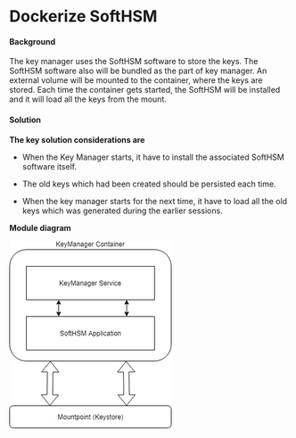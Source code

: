 ﻿# Dockerize SoftHSM

#### Background

The key manager uses the SoftHSM software to store the keys. The SoftHSM software also will be bundled as the part of key manager. An external volume will be mounted to the container, where the keys are stored. Each time the container gets started, the SoftHSM will be installed and it will load all the keys from the mount. 

#### Solution



**The key solution considerations are**


- When the Key Manager starts, it have to install the associated SoftHSM software itself. 

- The old keys which had been created should be persisted each time. 

- When the key manager starts for the next time, it have to load all the old keys which was generated during the earlier sessions. 


**Module diagram**



![Module Diagram](_images/kernel-dockerizesofthsm.jpg)



